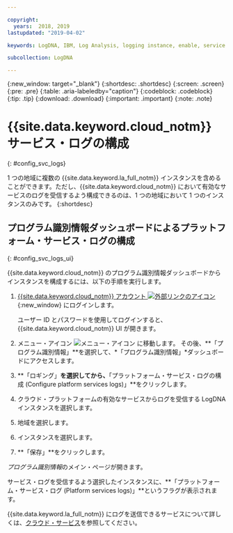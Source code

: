 ```yaml
---

copyright:
  years:  2018, 2019
lastupdated: "2019-04-02"

keywords: LogDNA, IBM, Log Analysis, logging instance, enable, service logs

subcollection: LogDNA

---
```


{:new_window: target="_blank"}
{:shortdesc: .shortdesc}
{:screen: .screen}
{:pre: .pre}
{:table: .aria-labeledby="caption"}
{:codeblock: .codeblock}
{:tip: .tip}
{:download: .download}
{:important: .important}
{:note: .note}

# {{site.data.keyword.cloud_notm}} サービス・ログの構成
{: #config_svc_logs}

1 つの地域に複数の {{site.data.keyword.la_full_notm}} インスタンスを含めることができます。ただし、{{site.data.keyword.cloud_notm}} において有効なサービスのログを受信するよう構成できるのは、1 つの地域において 1 つのインスタンスのみです。
{:shortdesc}



## プログラム識別情報ダッシュボードによるプラットフォーム・サービス・ログの構成
{: #config_svc_logs_ui}

{{site.data.keyword.cloud_notm}} のプログラム識別情報ダッシュボードからインスタンスを構成するには、以下の手順を実行します。

1. [{{site.data.keyword.cloud_notm}} アカウント ![外部リンクのアイコン](../../icons/launch-glyph.svg "外部リンクのアイコン")](https://cloud.ibm.com/login){:new_window} にログインします。

	ユーザー ID とパスワードを使用してログインすると、{{site.data.keyword.cloud_notm}} UI が開きます。

2. メニュー・アイコン ![メニュー・アイコン](../../icons/icon_hamburger.svg) に移動します。 その後、**「プログラム識別情報」**を選択して、*「プログラム識別情報」*ダッシュボードにアクセスします。

3. **「ロギング」**を選択してから、**「プラットフォーム・サービス・ログの構成 (Configure platform services logs)」**をクリックします。 

4. クラウド・プラットフォームの有効なサービスからログを受信する LogDNA インスタンスを選択します。

5. 地域を選択します。 

6. インスタンスを選択します。

7. **「保存」**をクリックします。 

*プログラム識別情報*のメイン・ページが開きます。

サービス・ログを受信するよう選択したインスタンスに、**「プラットフォーム・サービス・ログ (Platform services logs)」**というフラグが表示されます。

{{site.data.keyword.la_full_notm}} にログを送信できるサービスについて詳しくは、[クラウド・サービス](/docs/services/Log-Analysis-with-LogDNA?topic=LogDNA-cloud_services)を参照してください。

